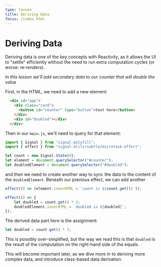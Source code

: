 ```yaml
---
type: lesson
title: Deriving Data 
focus: /index.html
---
```


# Deriving Data 

Deriving data is one of the key concepts with Reactivity, as it allows the UI to "settle" efficiently without the need to run extra computation cycles (or worse: re-renders).

_In this lesson we'll add secondary data to our counter that will double the value_

First, in the HTML, we need to add a new element:
```html add={5}
  <div id="app">
    <div class="card">
      <button id="counter" type="button">text here</button>
    </div>
    <div id="doubled"></div>
  </div>
```

Then in our `main.js`, we'll need to query for that element:
```js add={6}
import { Signal } from "signal-polyfill";
import { effect } from "signal-utils/subtle/microtask-effect";

let count = new Signal.State(0);
let element = document.querySelector("#counter");
let doubledElement = document.querySelector("#doubled");
```

and then we need to create another way to sync the data to the content of the `doubledElement`.
Beneath our previous effect, we can add another
```js add={3-7}
effect(() => (element.innerHTML = `count is ${count.get()}`));

effect(() => {
    let doubled = count.get() * 2;
    doubledElement.innerHTML = `doubled is ${doubled}`;
});
```

The derived data part here is the assignment:
```js
let doubled = count.get() * 2;
```
This is possibly over-simplified, but the way we read this is that `doubled` is the result of the computation on the right-hand side of the equals.

This will become important later, as we dive more in to deriving more complex data, and introduce class-based data derivation.
